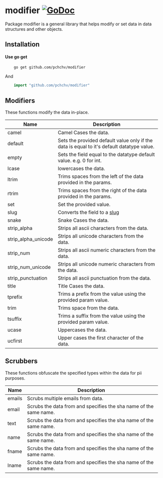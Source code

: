 # modifier [![GoDoc](https://godoc.org/github.com/pchchv/modifier?status.svg)](https://pkg.go.dev/github.com/pchchv/modifier)

Package modifier is a general library that helps modify or set data in data structures and other objects.

## Installation

#### Use go get

```sh
	go get github.com/pchchv/modifier
```
And

```go
	import "github.com/pchchv/modifier"
```

## Modifiers

These functions modify the data in-place.

| Name                | Description                                                                               |
|---------------------|-------------------------------------------------------------------------------------------|
| camel               | Camel Cases the data.                                                                     |
| default             | Sets the provided default value only if the data is equal to it's default datatype value. |
| empty               | Sets the field equal to the datatype default value. e.g. 0 for int.                       |
| lcase               | lowercases the data.                                                                      |
| ltrim               | Trims spaces from the left of the data provided in the params.                            |
| rtrim               | Trims spaces from the right of the data provided in the params.                           |
| set                 | Set the provided value.                                                                   |
| slug                | Converts the field to a [slug](https://github.com/gosimple/slug)                          |
| snake               | Snake Cases the data.                                                                     |
| strip_alpha         | Strips all ascii characters from the data.                                                |
| strip_alpha_unicode | Strips all unicode characters from the data.                                              |
| strip_num           | Strips all ascii numeric characters from the data.                                        |
| strip_num_unicode   | Strips all unicode numeric characters from the data.                                      |
| strip_punctuation   | Strips all ascii punctuation from the data.                                               |
| title               | Title Cases the data.                                                                     |
| tprefix             | Trims a prefix from the value using the provided param value.                             |
| trim                | Trims space from the data.                                                                |
| tsuffix             | Trims a suffix from the value using the provided param value.                             |
| ucase               | Uppercases the data.                                                                      |
| ucfirst             | Upper cases the first character of the data.                                              |

## Scrubbers

These functions obfuscate the specified types within the data for pii purposes.

| Name   | Description                                                       |
|--------|-------------------------------------------------------------------|
| emails | Scrubs multiple emails from data.                                 |
| email  | Scrubs the data from and specifies the sha name of the same name. |
| text   | Scrubs the data from and specifies the sha name of the same name. |
| name   | Scrubs the data from and specifies the sha name of the same name. |
| fname  | Scrubs the data from and specifies the sha name of the same name. |
| lname  | Scrubs the data from and specifies the sha name of the same name. |